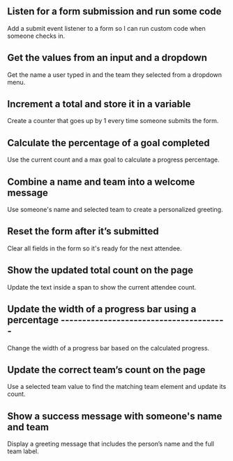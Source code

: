 ## Listen for a form submission and run some code

Add a submit event listener to a form so I can run custom code when someone checks in.

## Get the values from an input and a dropdown

Get the name a user typed in and the team they selected from a dropdown menu.

## Increment a total and store it in a variable

Create a counter that goes up by 1 every time someone submits the form.

## Calculate the percentage of a goal completed

Use the current count and a max goal to calculate a progress percentage.

## Combine a name and team into a welcome message

Use someone's name and selected team to create a personalized greeting.

## Reset the form after it’s submitted

Clear all fields in the form so it's ready for the next attendee.

## Show the updated total count on the page 

Update the text inside a span to show the current attendee count.

## Update the width of a progress bar using a percentage ---------------------------------------

Change the width of a progress bar based on the calculated progress. 

## Update the correct team’s count on the page

Use a selected team value to find the matching team element and update its count.

## Show a success message with someone's name and team

Display a greeting message that includes the person’s name and the full team label.
